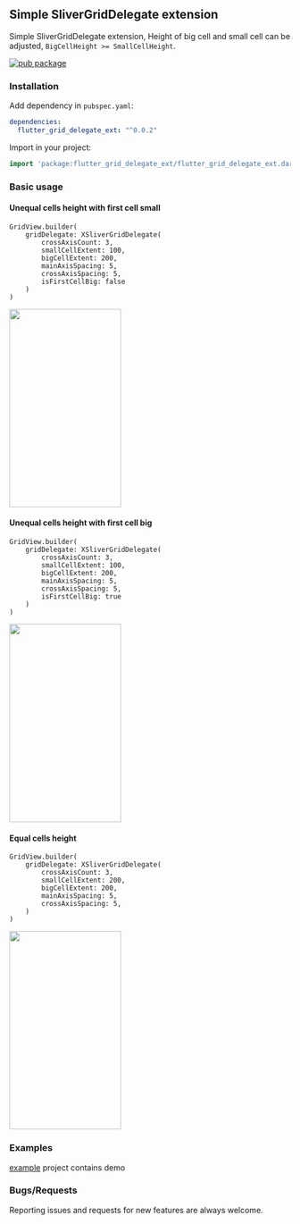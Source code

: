 ## Simple SliverGridDelegate extension

Simple SliverGridDelegate extension, Height of big cell and small cell can be adjusted, `BigCellHeight >= SmallCellHeight`.

[![pub package](https://img.shields.io/pub/v/flutter_grid_delegate_ext.svg)](https://pub.dartlang.org/packages/flutter_grid_delegate_ext)

### Installation

Add dependency in `pubspec.yaml`:
```yaml
dependencies:
  flutter_grid_delegate_ext: "^0.0.2"
```

Import in your project:
```dart
import 'package:flutter_grid_delegate_ext/flutter_grid_delegate_ext.dart';
```

### Basic usage

#### Unequal cells height with first cell small
```
GridView.builder(
    gridDelegate: XSliverGridDelegate(
        crossAxisCount: 3,
        smallCellExtent: 100,
        bigCellExtent: 200,
        mainAxisSpacing: 5,
        crossAxisSpacing: 5,
        isFirstCellBig: false
    )
)
```
<img src="https://raw.githubusercontent.com/faob-dev/flutter_grid_delegate_ext/master/screenshots/layout1.jpg" width="200" height="355">

#### Unequal cells height with first cell big
```
GridView.builder(
    gridDelegate: XSliverGridDelegate(
        crossAxisCount: 3,
        smallCellExtent: 100,
        bigCellExtent: 200,
        mainAxisSpacing: 5,
        crossAxisSpacing: 5,
        isFirstCellBig: true
    )
)
```

<img src="https://raw.githubusercontent.com/faob-dev/flutter_grid_delegate_ext/master/screenshots/layout2.jpg" width="200" height="355">

#### Equal cells height
```
GridView.builder(
    gridDelegate: XSliverGridDelegate(
        crossAxisCount: 3,
        smallCellExtent: 200,
        bigCellExtent: 200,
        mainAxisSpacing: 5,
        crossAxisSpacing: 5,
    )
)
```
<img src="https://raw.githubusercontent.com/faob-dev/flutter_grid_delegate_ext/master/screenshots/layout3.jpg" width="200" height="355">

### Examples

[example](https://github.com/faob-dev/flutter_grid_delegate_ext/tree/master/example) project contains demo


### Bugs/Requests
Reporting issues and requests for new features are always welcome.
